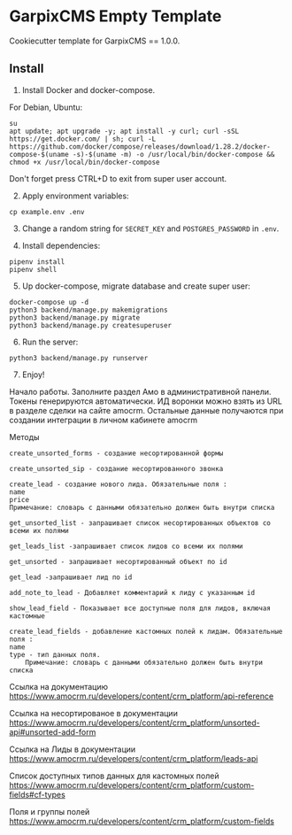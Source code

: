 # GarpixCMS Empty Template

Cookiecutter template for GarpixCMS == 1.0.0.

## Install

1. Install Docker and docker-compose.
   
For Debian, Ubuntu:

```
su
apt update; apt upgrade -y; apt install -y curl; curl -sSL https://get.docker.com/ | sh; curl -L https://github.com/docker/compose/releases/download/1.28.2/docker-compose-$(uname -s)-$(uname -m) -o /usr/local/bin/docker-compose && chmod +x /usr/local/bin/docker-compose
```

Don't forget press CTRL+D to exit from super user account.

2. Apply environment variables:

```
cp example.env .env
```

3. Change a random string for `SECRET_KEY` and `POSTGRES_PASSWORD` in `.env`.

4. Install dependencies:

```
pipenv install
pipenv shell
```

5. Up docker-compose, migrate database and create super user:

```
docker-compose up -d
python3 backend/manage.py makemigrations
python3 backend/manage.py migrate
python3 backend/manage.py createsuperuser
```

6. Run the server:

```
python3 backend/manage.py runserver
```

7. Enjoy!

Начало работы.
Заполните раздел Амо в административной панели.
Токены генерируются автоматически. ИД воронки можно взять из URL в разделе сделки на сайте amocrm. Остальные данные получаются при создании интеграции в личном кабинете amocrm

Методы
```
create_unsorted_forms - создание несортированной формы
```
```
create_unsorted_sip - создание несортированного звонка
```
```
create_lead - создание нового лида. Обязательные поля :
name
price
Примечание: словарь с данными обязательно должен быть внутри списка
```
```
get_unsorted_list - запрашивает список несортированных объектов со всеми их полями
```
```
get_leads_list -запрашивает список лидов со всеми их полями
```
```
get_unsorted - запрашивает несортированный объект по id
```
```
get_lead -запрашивает лид по id
```
```
add_note_to_lead - Добавляет комментарий к лиду с указанным id
```
```
show_lead_field - Показывает все доступные поля для лидов, включая кастомные
```
```
create_lead_fields - добавление кастомных полей к лидам. Обязательные поля :
name
type - тип данных поля. 
	Примечание: словарь с данными обязательно должен быть внутри списка
```
Ссылка на документацию
https://www.amocrm.ru/developers/content/crm_platform/api-reference

Ссылка на несортированое в документации 
https://www.amocrm.ru/developers/content/crm_platform/unsorted-api#unsorted-add-form

Ссылка на Лиды в документации
https://www.amocrm.ru/developers/content/crm_platform/leads-api

Список доступных типов данных для кастомных полей 
https://www.amocrm.ru/developers/content/crm_platform/custom-fields#cf-types

Поля и группы полей
https://www.amocrm.ru/developers/content/crm_platform/custom-fields

